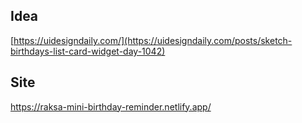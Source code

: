 ## Idea

[https://uidesigndaily.com/](https://uidesigndaily.com/posts/sketch-birthdays-list-card-widget-day-1042)

## Site

https://raksa-mini-birthday-reminder.netlify.app/
